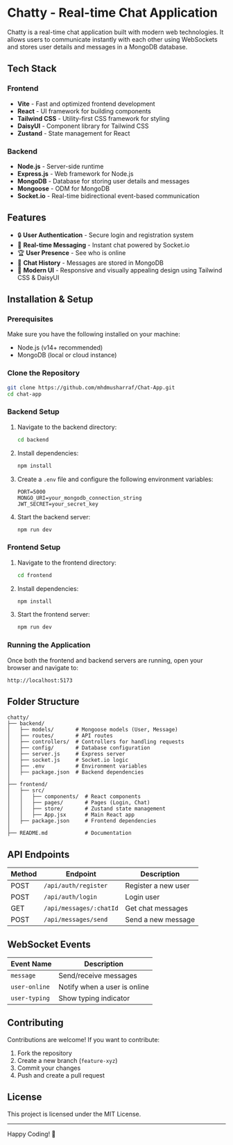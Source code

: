 # Chatty - Real-time Chat Application

Chatty is a real-time chat application built with modern web technologies. It allows users to communicate instantly with each other using WebSockets and stores user details and messages in a MongoDB database.

## Tech Stack

### Frontend

- **Vite** - Fast and optimized frontend development
- **React** - UI framework for building components
- **Tailwind CSS** - Utility-first CSS framework for styling
- **DaisyUI** - Component library for Tailwind CSS
- **Zustand** - State management for React

### Backend

- **Node.js** - Server-side runtime
- **Express.js** - Web framework for Node.js
- **MongoDB** - Database for storing user details and messages
- **Mongoose** - ODM for MongoDB
- **Socket.io** - Real-time bidirectional event-based communication

## Features

- 🔒 **User Authentication** - Secure login and registration system
- 💬 **Real-time Messaging** - Instant chat powered by Socket.io
- 🏆 **User Presence** - See who is online
- 📜 **Chat History** - Messages are stored in MongoDB
- 🎨 **Modern UI** - Responsive and visually appealing design using Tailwind CSS & DaisyUI

## Installation & Setup

### Prerequisites

Make sure you have the following installed on your machine:

- Node.js (v14+ recommended)
- MongoDB (local or cloud instance)

### Clone the Repository

```sh
git clone https://github.com/mhdmusharraf/Chat-App.git
cd chat-app
```

### Backend Setup

1. Navigate to the backend directory:
   ```sh
   cd backend
   ```
2. Install dependencies:
   ```sh
   npm install
   ```
3. Create a `.env` file and configure the following environment variables:
   ```env
   PORT=5000
   MONGO_URI=your_mongodb_connection_string
   JWT_SECRET=your_secret_key
   ```
4. Start the backend server:
   ```sh
   npm run dev
   ```

### Frontend Setup

1. Navigate to the frontend directory:
   ```sh
   cd frontend
   ```
2. Install dependencies:
   ```sh
   npm install
   ```
3. Start the frontend server:
   ```sh
   npm run dev
   ```

### Running the Application

Once both the frontend and backend servers are running, open your browser and navigate to:

```
http://localhost:5173
```

## Folder Structure

```
chatty/
├── backend/
│   ├── models/       # Mongoose models (User, Message)
│   ├── routes/       # API routes
│   ├── controllers/  # Controllers for handling requests
│   ├── config/       # Database configuration
│   ├── server.js     # Express server
│   ├── socket.js     # Socket.io logic
│   ├── .env          # Environment variables
│   ├── package.json  # Backend dependencies
│
├── frontend/
│   ├── src/
│   │   ├── components/  # React components
│   │   ├── pages/       # Pages (Login, Chat)
│   │   ├── store/       # Zustand state management
│   │   ├── App.jsx      # Main React app
│   ├── package.json     # Frontend dependencies
│
├── README.md            # Documentation
```

## API Endpoints

| Method | Endpoint                | Description         |
| ------ | ----------------------- | ------------------- |
| POST   | `/api/auth/register`    | Register a new user |
| POST   | `/api/auth/login`       | Login user          |
| GET    | `/api/messages/:chatId` | Get chat messages   |
| POST   | `/api/messages/send`    | Send a new message  |

## WebSocket Events

| Event Name    | Description                  |
| ------------- | ---------------------------- |
| `message`     | Send/receive messages        |
| `user-online` | Notify when a user is online |
| `user-typing` | Show typing indicator        |

## Contributing

Contributions are welcome! If you want to contribute:

1. Fork the repository
2. Create a new branch (`feature-xyz`)
3. Commit your changes
4. Push and create a pull request

## License

This project is licensed under the MIT License.

---

Happy Coding! 🚀
